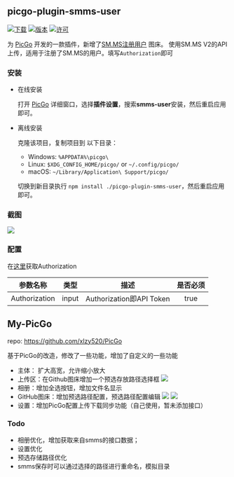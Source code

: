 ## picgo-plugin-smms-user

[![下载](https://img.shields.io/npm/dm/picgo-plugin-smms-user.svg?color=brightgreen)](https://npmcharts.com/compare/picgo-plugin-smms-user?minimal=true)
[![版本](https://img.shields.io/npm/v/picgo-plugin-smms-user.svg?color=brightgreen)](https://www.npmjs.com/package/picgo-plugin-smms-user)
[![许可](https://img.shields.io/badge/license-mit-brightgreen.svg)](https://github.com/xlzy520/picgo-plugin-smms-user/blob/master/License)


为 [PicGo](https://github.com/Molunerfinn/PicGo) 开发的一款插件，新增了[SM.MS注册用户](https://sm.ms/home/) 图床。
使用SM.MS V2的API上传，适用于注册了SM.MS的用户。填写`Authorization`即可

### 安装

- 在线安装

    打开 [PicGo](https://github.com/Molunerfinn/PicGo) 详细窗口，选择**插件设置**，搜索**smms-user**安装，然后重启应用即可。

- 离线安装

    克隆该项目，复制项目到 以下目录：
    - Windows: `%APPDATA%\picgo\`
    - Linux: `$XDG_CONFIG_HOME/picgo/` or `~/.config/picgo/`
    - macOS: `~/Library/Application\ Support/picgo/`

    切换到新目录执行 `npm install ./picgo-plugin-smms-user`，然后重启应用即可。

### 截图

![](https://i.loli.net/2019/09/29/LPmKlQ4zFX9JpNw.jpg)

### 配置
在[这里](https://sm.ms/home/apitoken)获取Authorization

|参数名称|类型|描述|是否必须|
|:--:|:--:|:--:|:--:|
|Authorization|input|Authorization即API Token|true|


## My-PicGo
repo: https://github.com/xlzy520/PicGo

基于PicGo的改造，修改了一些功能，增加了自定义的一些功能

-  主体： 扩大高宽，允许缩小放大
- 上传区：在Github图床增加一个预选存放路径选择框
   ![](http://xlzy520.cn/Rem/dev/TIM20190929151459.jpg)
- 相册：增加全选按钮，增加文件名显示
- GitHub图床：增加预选路径配置，预选路径配置编辑
  ![](http://xlzy520.cn/Rem/dev/TIM20190929152607.jpg)
  ![](http://xlzy520.cn/Rem/dev/TIM20190929152616.jpg)
- 设置：增加PicGo配置上传下载同步功能（自己使用，暂未添加接口）

### Todo
- 相册优化，增加获取来自smms的接口数据；
- 设置优化
- 预选存储路径优化
- smms保存时可以通过选择的路径进行重命名，模拟目录 
